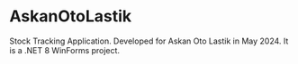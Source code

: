 # AskanOtoLastik

Stock Tracking Application. Developed for Askan Oto Lastik in May 2024. 
It is a .NET 8 WinForms project.